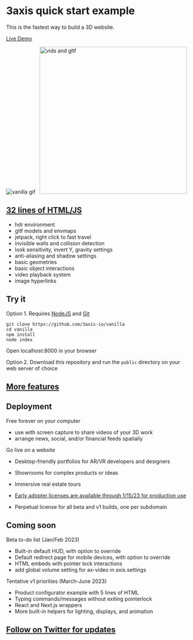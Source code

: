 # 3axis quick start example

This is the fastest way to build a 3D website.

[Live Demo](https://3axis.io/vanilla.html)

![vanilla gif](https://user-images.githubusercontent.com/41310107/206098090-6cedcfca-f82e-44b3-b823-dddb8fee0b51.gif)&nbsp;&nbsp;&nbsp;<img src="https://user-images.githubusercontent.com/41310107/207973983-230cc689-09dc-4a98-bee2-2f42e56cfb32.png" alt="vids and gltf" style="width:400px;"/>

## [32 lines of HTML/JS](https://github.com/3axis-io/vanilla/blob/master/public/index.html)

- hdr environment
- gltf models and envmaps
- jetpack, right click to fast travel
- invisible walls and collision detection
- look sensitivity, invert Y, gravity settings
- anti-aliasing and shadow settings
- basic geometries
- basic object interactions
- video playback system
- image hyperlinks

## Try it

Option 1. Requires [NodeJS](https://nodejs.org/en/) and [Git](https://git-scm.com/)

```
git clone https://github.com/3axis-io/vanilla
cd vanilla
npm install
node index
```
Open localhost:8000 in your browser

Option 2. Download this repository and run the `public` directory on your web server of choice
## [More features](https://github.com/3axis-io/vanilla/blob/master/docs/index.md)
## Deployment
Free forever on your computer
- use with screen capture to share videos of your 3D work
- arrange news, social, and/or financial feeds spatially

Go live on a website
- Desktop-friendly portfolios for AR/VR developers and designers
- Showrooms for complex products or ideas
- Immersive real estate tours


- [Early adopter licenses are available through 1/15/23 for production use](https://square.link/u/WDWegPMr)
- Perpetual license for all beta and v1 builds, one per subdomain

## Coming soon
Beta to-do list (Jan/Feb 2023)
- Built-in default HUD, with option to override
- Default redirect page for mobile devices, with option to override
- HTML embeds with pointer lock interactions
- add global volume setting for ax-video in axis.settings

Tentative v1 priorities (March-June 2023)
- Product configurator example with 5 lines of HTML
- Typing commands/messages without exiting pointerlock
- React and Next.js wrappers
- More built-in helpers for lighting, displays, and animation

## [Follow on Twitter for updates](https://twitter.com/3axis_io)<br><br><br>
